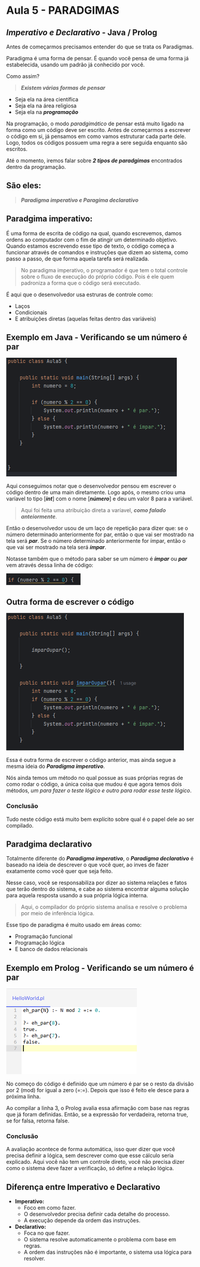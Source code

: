 # Aula 5 - PARADGIMAS
## _Imperativo e Declarativo_ - Java / Prolog

Antes de começarmos precisamos entender do que se trata os Paradigmas.

Paradigma é uma forma de pensar. É quando você pensa de uma forma já estabelecida, usando um padrão
já conhecido por você. 

Como assim?

>***Existem várias formas de pensar***

* Seja ela na área científica
* Seja ela na área religiosa
* Seja ela na ***programação***

Na programação, o modo _paradgimático_ de pensar está muito ligado na forma como um código deve ser escrito.
Antes de começarmos a escrever o código em si, já pensamos em como vamos estruturar cada parte dele. Logo,
todos os códigos possuem uma regra a sere seguida enquanto são escritos.

Até o momento, iremos falar sobre ***2 tipos de paradgimas*** encontrados dentro da programação.

## São eles:

>***Paradigma imperativo e Paragima declarativo***

## Paradgima imperativo:
É uma forma de escrita de código na qual, quando escrevemos, damos ordens ao computador com o fim
de atingir um determinado objetivo. Quando estamos escrevendo esse tipo de texto, o código
começa a funcionar através de comandos e instruções que dizem ao sistema, como passo a passo, de 
que forma aquela tarefa será realizada.

>No paradigma imperativo, o programador é que tem o total controle sobre o fluxo de execução
> do próprio código. Pois é ele quem padroniza a forma que o código será executado.

É aqui que o desenvolvedor usa estruras de controle como:

* Laços
* Condicionais
* E atribuições diretas (aquelas feitas dentro das variáveis) 

## Exemplo em Java - Verificando se um número é par
![código em java](./java.png)

Aqui conseguimos notar que o desenvolvedor pensou em escrever o código dentro de uma main diretamente.
Logo após, o mesmo criou uma varíavel to tipo [***int***] com o nome [***número***] e deu um valor 8 para a 
variável.
>Aqui foi feita uma atribuição direta a varíavel, ***como falado anteiormente***.

Então o desenvolvedor usou de um laço de repetição para dizer que: se o número determinado anteriormente for par, então o que vai ser mostrado na tela será ***par***.
Se o número determinado anteriormente for ímpar, então o que vai ser mostrado na tela será ***ímpar***.

Notasse também que o método para saber se um número é ***ímpar*** ou ***par*** vem através dessa linha de código:

![if](if.png)

## Outra forma de escrever o código
![método impar ou par](java1.png)

Essa é outra forma de escrever o código anterior, mas ainda segue a mesma ideia do ***Paradigma imperativo***.

Nós ainda temos um método no qual possue as suas próprias regras de como rodar o código, a única coisa que mudou
é que agora temos dois métodos, _um para fazer o teste lógico e outro para rodar esse teste lógico_.

### Conclusão

Tudo neste código está muito bem explícito sobre qual é o papel dele ao ser compilado.

## Paradgima declarativo

Totalmente diferente do ***Paradigma imperativo***, o ***Paradigma declarativo*** é baseado na ideia de descrever
o que você quer, ao inves de fazer exatamente como você quer que seja feito.

Nesse caso, você se responsabiliza por dizer ao sistema relações e fatos que terão dentro do sistema, e cabe ao sistema
encontrar alguma solução para aquela resposta usando a sua própria lógica interna.

>Aqui, o compilador do próprio sistema analisa e resolve o problema por meio de inferência lógica.

Esse tipo de paradigma é muito usado em áreas como:

* Programação funcional
* Programação lógica
* E banco de dados relacionais

## Exemplo em Prolog - Verificando se um número é par
![impar ou par Prolog](prolog.png)

No começo do código é definido que um número é par se o resto da divisão por 2 (mod) for igual a zero (=:=).
Depois que isso é feito ele desce para a próxima linha.

Ao compilar a linha 3, o Prolog avalia essa afirmação com base nas regras que já foram definidas. Então, se a expressão for verdadeira, retorna true,
se for falsa, retorna false.

### Conclusão
A avaliação acontece de forma automática, isso quer dizer que você precisa definir a lógica, sem descrever como
que esse cálculo seria explicado. Aqui você não tem um controle direto, você não precisa dizer como o sistema deve fazer
a verificação, só define a relação lógica.

## Diferença entre Imperativo e Declarativo

* **Imperativo:** 
  * Foco em como fazer.
  * O desenvolvedor precisa definir cada detalhe do processo.
  * A execução depende da ordem das instruções.
* **Declarativo:**
  * Foca no que fazer.
  * O sistema resolve automaticamente o problema com base em regras.
  * A ordem das instruções não é importante, o sistema usa lógica para resolver.























